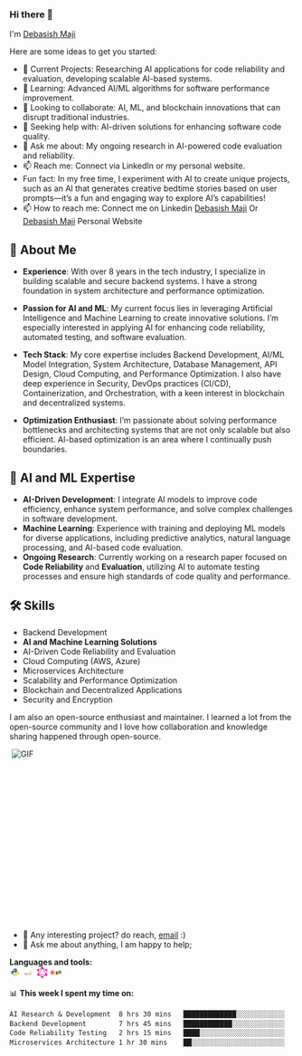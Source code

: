 ### Hi there 👋
I'm [Debasish Maji](https://www.linkedin.com/in/debasish-maji-88170a96)

Here are some ideas to get you started:
- 🔭 Current Projects: Researching AI applications for code reliability and evaluation, developing scalable AI-based systems.
- 🌱 Learning: Advanced AI/ML algorithms for software performance improvement.
- 👯 Looking to collaborate: AI, ML, and blockchain innovations that can disrupt traditional industries.
- 🤔 Seeking help with: AI-driven solutions for enhancing software code quality.
- 💬 Ask me about: My ongoing research in AI-powered code evaluation and reliability.
- 📫 Reach me: Connect via LinkedIn or my personal website.
- Fun fact: In my free time, I experiment with AI to create unique projects, such as an AI that generates creative bedtime stories based on user prompts—it’s a fun and engaging way to explore AI’s capabilities!
- 📫 How to reach me: Connect me on Linkedin [Debasish Maji](https://www.linkedin.com/in/debasish-maji-88170a96) Or [Debasish Maji]([https://debasishmaji.com/]) Personal Website


## 🚀 About Me

- **Experience**: With over 8 years in the tech industry, I specialize in building scalable and secure backend systems. I have a strong foundation in system architecture and performance optimization.
- **Passion for AI and ML**: My current focus lies in leveraging Artificial Intelligence and Machine Learning to create innovative solutions. I’m especially interested in applying AI for enhancing code reliability, automated testing, and software evaluation.
- **Tech Stack**: My core expertise includes Backend Development, AI/ML Model Integration, System Architecture, Database Management, API Design, Cloud Computing, and Performance Optimization. I also have deep experience in Security, DevOps practices (CI/CD), Containerization, and Orchestration, with a keen interest in blockchain and decentralized systems.

- **Optimization Enthusiast**: I’m passionate about solving performance bottlenecks and architecting systems that are not only scalable but also efficient. AI-based optimization is an area where I continually push boundaries.

## 🧠 **AI and ML Expertise**

- **AI-Driven Development**: I integrate AI models to improve code efficiency, enhance system performance, and solve complex challenges in software development.
- **Machine Learning**: Experience with training and deploying ML models for diverse applications, including predictive analytics, natural language processing, and AI-based code evaluation.
- **Ongoing Research**: Currently working on a research paper focused on **Code Reliability** and **Evaluation**, utilizing AI to automate testing processes and ensure high standards of code quality and performance.

## 🛠️ **Skills**

- Backend Development  
- **AI and Machine Learning Solutions**  
- AI-Driven Code Reliability and Evaluation  
- Cloud Computing (AWS, Azure)  
- Microservices Architecture  
- Scalability and Performance Optimization  
- Blockchain and Decentralized Applications  
- Security and Encryption  

I am also an open-source enthusiast and maintainer. I learned a lot from the open-source community and I love how collaboration and knowledge sharing happened through open-source.


  <img align="right" alt="GIF" src="https://github.com/abhisheknaiidu/abhisheknaiidu/blob/master/code.gif?raw=true" width="500" height="320" />
  
- 💼 Any interesting project? do reach, [email](mailto:debasishmath92@gmail.com) :)
- 💬 Ask me about anything, I am happy to help;

**Languages and tools:**  
<code><img height="20" src="https://raw.githubusercontent.com/github/explore/80688e429a7d4ef2fca1e82350fe8e3517d3494d/topics/python/python.png"></code>
<code><img height="20" src="https://raw.githubusercontent.com/github/explore/80688e429a7d4ef2fca1e82350fe8e3517d3494d/topics/mysql/mysql.png"></code>
<code><img height="20" src="https://raw.githubusercontent.com/github/explore/5c058a388828bb5fde0bcafd4bc867b5bb3f26f3/topics/graphql/graphql.png"></code>
<code><img height="20" src="https://raw.githubusercontent.com/github/explore/80688e429a7d4ef2fca1e82350fe8e3517d3494d/topics/git/git.png"></code>

📊 **This week I spent my time on:**
<!--START_SECTION:waka-->

```txt
AI Research & Development  8 hrs 30 mins   █████████████░░░░░░░░░░░░   ~42.50 %
Backend Development        7 hrs 45 mins   ████████████░░░░░░░░░░░░░   ~38.75 %
Code Reliability Testing   2 hrs 15 mins   ████░░░░░░░░░░░░░░░░░░░░░   ~11.25 %
Microservices Architecture 1 hr 30 mins    ██░░░░░░░░░░░░░░░░░░░░░░░   ~07.50 %
```

